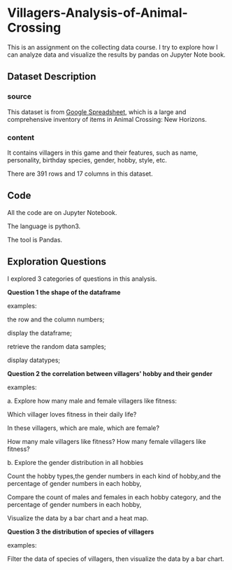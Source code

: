 # Villagers-Analysis-of-Animal-Crossing

This is an assignment on the collecting data course. I try to explore how I can analyze data and visualize the results by pandas on Jupyter Note book.

## Dataset Description

### source

This dataset is from [Google Spreadsheet](https://docs.google.com/spreadsheets/d/13d_LAJPlxMa_DubPTuirkIV4DERBMXbrWQsmSh8ReK4/edit#gid=400375391), which is a large and comprehensive inventory of items in Animal Crossing: New Horizons.

### content

It contains villagers in this game and their features, such as name, personality, birthday species, gender, hobby, style, etc.

There are 391 rows and 17 columns in this dataset.

## Code

All the code are on Jupyter Notebook. 

The language is python3. 

The tool is Pandas.

## Exploration Questions

I explored 3 categories of questions in this analysis.


**Question 1 the shape of the dataframe**

examples: 

the row and the column numbers;

display the dataframe;

retrieve the random data samples;

display datatypes;

**Question 2 the correlation between villagers' hobby and their gender**

examples:

a. Explore how many male and female villagers like fitness:

Which villager loves fitness in their daily life?

In these villagers, which are male, which are female?

How many male villagers like fitness? How many female villagers like fitness?


b. Explore the gender distribution in all hobbies

Count the hobby types,the gender numbers in each kind of hobby,and the percentage of gender numbers in each hobby,

Compare the count of males and females in each hobby category, and the percentage of gender numbers in each hobby,

Visualize the data by a bar chart and a heat map.

**Question 3 the distribution of species of villagers**

examples:

Filter the data of species of villagers, then visualize the data by a bar chart.







